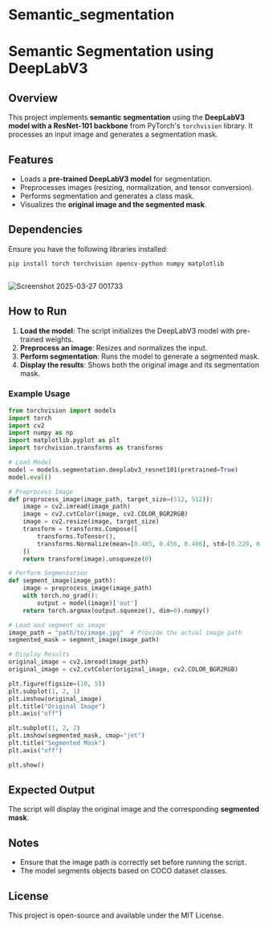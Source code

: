 # Semantic_segmentation

# Semantic Segmentation using DeepLabV3

## Overview
This project implements **semantic segmentation** using the **DeepLabV3 model with a ResNet-101 backbone** from PyTorch's `torchvision` library. It processes an input image and generates a segmentation mask.

## Features
- Loads a **pre-trained DeepLabV3 model** for segmentation.
- Preprocesses images (resizing, normalization, and tensor conversion).
- Performs segmentation and generates a class mask.
- Visualizes the **original image and the segmented mask**.

## Dependencies
Ensure you have the following libraries installed:

```bash
pip install torch torchvision opencv-python numpy matplotlib



```

![Screenshot 2025-03-27 001733](https://github.com/user-attachments/assets/b8c6cb44-37a9-407c-8629-83e12e2efb96)


## How to Run
1. **Load the model**: The script initializes the DeepLabV3 model with pre-trained weights.
2. **Preprocess an image**: Resizes and normalizes the input.
3. **Perform segmentation**: Runs the model to generate a segmented mask.
4. **Display the results**: Shows both the original image and its segmentation mask.

### Example Usage
```python
from torchvision import models
import torch
import cv2
import numpy as np
import matplotlib.pyplot as plt
import torchvision.transforms as transforms

# Load Model
model = models.segmentation.deeplabv3_resnet101(pretrained=True)
model.eval()

# Preprocess Image
def preprocess_image(image_path, target_size=(512, 512)):
    image = cv2.imread(image_path)
    image = cv2.cvtColor(image, cv2.COLOR_BGR2RGB)
    image = cv2.resize(image, target_size)
    transform = transforms.Compose([
        transforms.ToTensor(),
        transforms.Normalize(mean=[0.485, 0.456, 0.406], std=[0.229, 0.224, 0.225])
    ])
    return transform(image).unsqueeze(0)

# Perform Segmentation
def segment_image(image_path):
    image = preprocess_image(image_path)
    with torch.no_grad():
        output = model(image)['out']
    return torch.argmax(output.squeeze(), dim=0).numpy()

# Load and segment an image
image_path = "path/to/image.jpg"  # Provide the actual image path
segmented_mask = segment_image(image_path)

# Display Results
original_image = cv2.imread(image_path)
original_image = cv2.cvtColor(original_image, cv2.COLOR_BGR2RGB)

plt.figure(figsize=(10, 5))
plt.subplot(1, 2, 1)
plt.imshow(original_image)
plt.title("Original Image")
plt.axis("off")

plt.subplot(1, 2, 2)
plt.imshow(segmented_mask, cmap="jet")
plt.title("Segmented Mask")
plt.axis("off")

plt.show()
```

## Expected Output
The script will display the original image and the corresponding **segmented mask**.

## Notes
- Ensure that the image path is correctly set before running the script.
- The model segments objects based on COCO dataset classes.

## License
This project is open-source and available under the MIT License.

